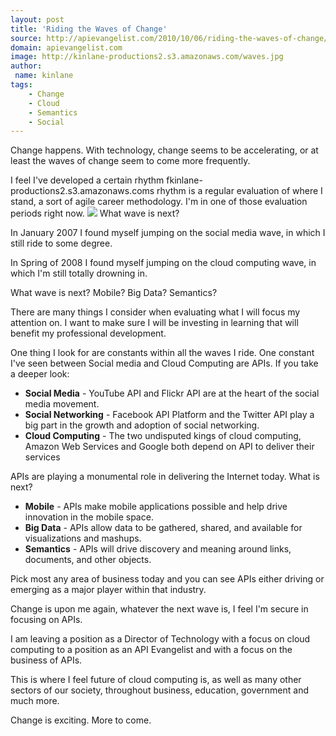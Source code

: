 ```yaml
---
layout: post
title: 'Riding the Waves of Change'
source: http://apievangelist.com/2010/10/06/riding-the-waves-of-change/
domain: apievangelist.com
image: http://kinlane-productions2.s3.amazonaws.com/waves.jpg
author:
 name: kinlane
tags:
    - Change
    - Cloud
    - Semantics
    - Social
---
```

Change happens. With technology, change seems to be accelerating, or at least the waves of change seem to come more frequently.

I feel I've developed a certain rhythm fkinlane-productions2.s3.amazonaws.coms rhythm is a regular evaluation of where I stand, a sort of agile career methodology. I'm in one of those evaluation periods right now. ![](http://kinlane-productions.s3.amazonaws.com/waves.jpg) What wave is next?

In January 2007 I found myself jumping on the social media wave, in which I still ride to some degree.

In Spring of 2008 I found myself jumping on the cloud computing wave, in which I'm still totally drowning in.

What wave is next? Mobile? Big Data? Semantics?

There are many things I consider when evaluating what I will focus my attention on. I want to make sure I will be investing in learning that will benefit my professional development.

One thing I look for are constants within all the waves I ride. One constant I've seen between Social media and Cloud Computing are APIs. If you take a deeper look:

*   **Social Media** - YouTube API and Flickr API are at the heart of the social media movement.
*   **Social Networking** \- Facebook API Platform and the Twitter API play a big part in the growth and adoption of social networking.
*   **Cloud Computing** - The two undisputed kings of cloud computing, Amazon Web Services and Google both depend on API to deliver their services

APIs are playing a monumental role in delivering the Internet today. What is next?

*   **Mobile** - APIs make mobile applications possible and help drive innovation in the mobile space.
*   **Big Data** - APIs allow data to be gathered, shared, and available for visualizations and mashups.
*   **Semantics** - APIs will drive discovery and meaning around links, documents, and other objects.

Pick most any area of business today and you can see APIs either driving or emerging as a major player within that industry.

Change is upon me again, whatever the next wave is, I feel I'm secure in focusing on APIs.

I am leaving a position as a Director of Technology with a focus on cloud computing to a position as an API Evangelist and with a focus on the business of APIs.

This is where I feel future of cloud computing is, as well as many other sectors of our society, throughout business, education, government and much more.

Change is exciting. More to come.